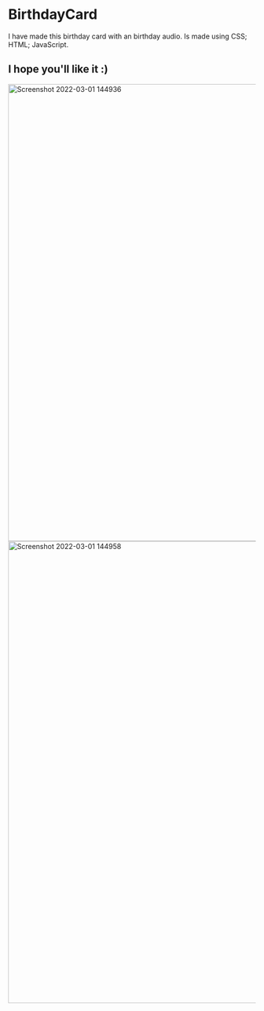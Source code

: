 # BirthdayCard
I have made this birthday card with an birthday audio. 
Is made using CSS; HTML; JavaScript.
<br> 
## I hope you'll like it :)

<img width="931" alt="Screenshot 2022-03-01 144936" src="https://user-images.githubusercontent.com/83870242/156141706-2718f9bc-92e8-42f9-bf72-74bb783d9cbd.png">
<img width="941" alt="Screenshot 2022-03-01 144958" src="https://user-images.githubusercontent.com/83870242/156141714-68a75d02-a81b-43b0-a72c-d0f07de70e22.png">
